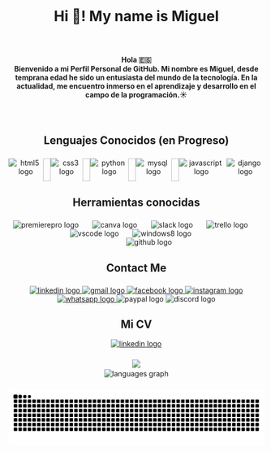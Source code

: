 <br clear="both">

<h1 align="center">Hi 👋! My name is Miguel</h1>

###

<br clear="both">

<h4 align="center">Hola 🇪🇸<br>Bienvenido a mi Perfil Personal de GitHub. Mi nombre es Miguel, desde temprana edad he sido un entusiasta del mundo de la tecnología. En la actualidad, me encuentro inmerso en el aprendizaje y desarrollo en el campo de la programación.☀️</h4>

###

<br clear="both">

<h2 align="center">Lenguajes Conocidos (en Progreso)</h2>

###

<div align="center" style="display: flex;">
  
  <img src="https://cdn.jsdelivr.net/gh/devicons/devicon/icons/html5/html5-original.svg" height="45" alt="html5 logo"  />
  <img width="19" />
  
  
  <img src="https://cdn.jsdelivr.net/gh/devicons/devicon/icons/css3/css3-original.svg" height="45" alt="css3 logo"  />
  <img width="19" />
  
  
  <img src="https://cdn.jsdelivr.net/gh/devicons/devicon/icons/python/python-original.svg" height="45" alt="python logo"  />
  <img width="19" />
  
  
  <img src="https://cdn.jsdelivr.net/gh/devicons/devicon/icons/mysql/mysql-original-wordmark.svg" height="45" alt="mysql logo"  />
  <img width="19" />
 
  
  <img src="https://skillicons.dev/icons?i=js" height="45" alt="javascript logo"/>
 <div style="margin-left:5px;">
  <img src="https://skillicons.dev/icons?i=django"  height="45" alt="django logo"/>
</div>
</div>

###

<h2 align="center">Herramientas conocidas</h2>

###

<div align="center">
  <img src="https://cdn.jsdelivr.net/gh/devicons/devicon/icons/premierepro/premierepro-original.svg" height="45" alt="premierepro logo"  />
  <img width="19" />
  <img src="https://cdn.jsdelivr.net/gh/devicons/devicon/icons/canva/canva-original.svg" height="45" alt="canva logo"  />
  <img width="19" />
  <img src="https://cdn.jsdelivr.net/gh/devicons/devicon/icons/slack/slack-original.svg" height="45" alt="slack logo"  />
  <img width="19" />
  <img src="https://cdn.jsdelivr.net/gh/devicons/devicon/icons/trello/trello-plain.svg" height="45" alt="trello logo"  />
  <img width="19" />
  <img src="https://cdn.jsdelivr.net/gh/devicons/devicon/icons/vscode/vscode-original.svg" height="45" alt="vscode logo"  />
  <img width="19" />
  <img src="https://cdn.jsdelivr.net/gh/devicons/devicon/icons/windows8/windows8-original.svg" height="45" alt="windows8 logo"  />
  <img width="19" />
  <div style="margin-left:50px">
  <img src="https://skillicons.dev/icons?i=github" height="45" alt="github logo" />
  </div>
</div>

###

<h2 align="center">Contact Me</h2>

###

<div align="center">
  <a href="https://www.linkedin.com/in/miguel-%C3%A1ngel-galeano-986a53303/" target="_blank">
    <img src="https://raw.githubusercontent.com/maurodesouza/profile-readme-generator/master/src/assets/icons/social/linkedin/default.svg" width="64" height="45" alt="linkedin logo"  />
  </a>
  <a href="https://mail.google.com/mail/u/0/#inbox?compose=GTvVlcSBmXHpptXwvTZrXkskBbvPZjnVBddJNqjtClMngjmrWGNXjGjNNFLgrKNDPlvrkgnKLLVKn" target="_blank">
    <img src="https://raw.githubusercontent.com/maurodesouza/profile-readme-generator/master/src/assets/icons/social/gmail/default.svg" width="64" height="45" alt="gmail logo"  />
  </a>
  <a href="https://www.facebook.com/profile.php?id=100075383344020&mibextid=ZbWKwL" target="_blank">
    <img src="https://raw.githubusercontent.com/maurodesouza/profile-readme-generator/master/src/assets/icons/social/facebook/default.svg" width="64" height="45" alt="facebook logo"  />
  </a>
  <a href="https://www.instagram.com/miguel_71g?igsh=cTl0aThwOTJ6ZTB0" target="_blank">
    <img src="https://raw.githubusercontent.com/maurodesouza/profile-readme-generator/master/src/assets/icons/social/instagram/default.svg" width="64" height="45" alt="instagram logo"  />
  </a>
  <a href="https://wa.me/+573234611490" target="_blank">
    <img src="https://raw.githubusercontent.com/maurodesouza/profile-readme-generator/master/src/assets/icons/social/whatsapp/default.svg" width="64" height="45" alt="whatsapp logo"  />
  </a>
  <img src="https://raw.githubusercontent.com/maurodesouza/profile-readme-generator/master/src/assets/icons/social/paypal/default.svg" width="64" height="45" alt="paypal logo"  />
  <img src="https://raw.githubusercontent.com/maurodesouza/profile-readme-generator/master/src/assets/icons/social/discord/default.svg" width="64" height="45" alt="discord logo"  />
</div>

###
<h2 align="center">Mi CV</h2>
<div align="center">
  <a href="https://tattered-asterisk-7b0.notion.site/Hoja-de-vida-CV-ee465c387520447eb43b52fbd52a02d2?pvs=4https://tattered-asterisk-7b0.notion.site/Hoja-de-vida-CV-ee465c387520447eb43b52fbd52a02d2?pvs=4" target="_blank">
    <img src="https://raw.githubusercontent.com/maurodesouza/profile-readme-generator/master/src/assets/icons/social/linkedin/default.svg" width="52" height="40" alt="linkedin logo"  />
  </a>
</div>


###

<div align="center">
  <img src="https://visitor-badge.laobi.icu/badge?page_id=DarkXz7.DarkXz7&left_color=grey&right_color=indigo&left_text=Visitantes"  />
</div>


<div align="center">
  <img src="https://github-readme-stats.vercel.app/api/top-langs?username=DarkXz7&locale=en&hide_title=false&layout=compact&card_width=320&langs_count=5&theme=dracula&hide_border=false&order=2" height="150" alt="languages graph"  />
</div>

###



###

![Snake animation](https://github.com/DarkXz7/DarkXz7/blob/output/github-contribution-grid-snake.svg)
